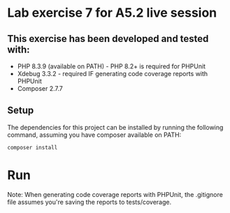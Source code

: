 # Lab exercise 7 for A5.2 live session

## This exercise has been developed and tested with:
* PHP 8.3.9 (available on PATH) - PHP 8.2+ is required for PHPUnit
* Xdebug 3.3.2 - required IF generating code coverage reports with PHPUnit
* Composer 2.7.7

## Setup
The dependencies for this project can be installed by running the following command, assuming you have composer available on PATH:

`composer install`

# Run
Note: When generating code coverage reports with PHPUnit, the .gitignore file assumes you're saving the reports to tests/coverage.
